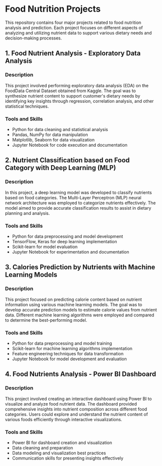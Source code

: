 # Food Nutrition Projects

This repository contains four major projects related to food nutrition analysis and prediction. Each project focuses on different aspects of analyzing and utilizing nutrient data to support various dietary needs and decision-making processes.

## 1. Food Nutrient Analysis - Exploratory Data Analysis

### Description
This project involved performing exploratory data analysis (EDA) on the FoodData Central Dataset obtained from Kaggle. The goal was to synthesize nutrient content to support customer's dietary needs by identifying key insights through regression, correlation analysis, and other statistical techniques.

### Tools and Skills
- Python for data cleaning and statistical analysis
- Pandas, NumPy for data manipulation
- Matplotlib, Seaborn for data visualization
- Jupyter Notebook for code execution and documentation

## 2. Nutrient Classification based on Food Category with Deep Learning (MLP)

### Description
In this project, a deep learning model was developed to classify nutrients based on food categories. The Multi-Layer Perceptron (MLP) neural network architecture was employed to categorize nutrients effectively. The model aimed to provide accurate classification results to assist in dietary planning and analysis.

### Tools and Skills
- Python for data preprocessing and model development
- TensorFlow, Keras for deep learning implementation
- Scikit-learn for model evaluation
- Jupyter Notebook for experimentation and documentation

## 3. Calories Prediction by Nutrients with Machine Learning Models

### Description
This project focused on predicting calorie content based on nutrient information using various machine learning models. The goal was to develop accurate prediction models to estimate calorie values from nutrient data. Different machine learning algorithms were employed and compared to determine the best-performing model.

### Tools and Skills
- Python for data preprocessing and model training
- Scikit-learn for machine learning algorithms implementation
- Feature engineering techniques for data transformation
- Jupyter Notebook for model development and evaluation

## 4. Food Nutrients Analysis - Power BI Dashboard

### Description
This project involved creating an interactive dashboard using Power BI to visualize and analyze food nutrient data. The dashboard provided comprehensive insights into nutrient composition across different food categories. Users could explore and understand the nutrient content of various foods efficiently through interactive visualizations.

### Tools and Skills
- Power BI for dashboard creation and visualization
- Data cleaning and preparation
- Data modeling and visualization best practices
- Communication skills for presenting insights effectively
